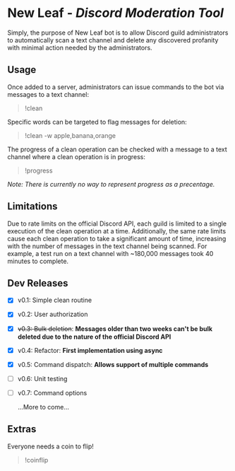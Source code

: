 # New Leaf - *Discord Moderation Tool*
Simply, the purpose of New Leaf bot is to allow Discord guild administrators to automatically scan a text channel and delete any discovered profanity with minimal action needed by the administrators.

## Usage
Once added to a server, administrators can issue commands to the bot via messages to a text channel:
> !clean

Specific words can be targeted to flag messages for deletion:
> !clean -w apple,banana,orange

The progress of a clean operation can be checked with a message to a text channel where a clean operation is in progress:
> !progress

*Note: There is currently no way to represent progress as a precentage.*

## Limitations
Due to rate limits on the official Discord API, each guild is limited to a single execution of the clean operation at a time. Additionally, the same rate limits cause each clean operation to take a significant amount of time, increasing with the number of messages in the text channel being scanned. For example, a test run on a text channel with ~180,000 messages took 40 minutes to complete.

## Dev Releases
- [x] v0.1: Simple clean routine
- [x] v0.2: User authorization
- [x] ~~v0.3: Bulk deletion~~: **Messages older than two weeks can't be bulk deleted due to the nature of the official Discord API**
- [x] v0.4: Refactor: **First implementation using async**
- [x] v0.5: Command dispatch: **Allows support of multiple commands**
- [ ] v0.6: Unit testing
- [ ] v0.7: Command options

    ...More to come...

## Extras
Everyone needs a coin to flip!
> !coinflip

